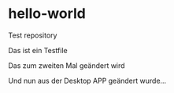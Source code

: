 ﻿# hello-world
Test repository

Das ist ein Testfile

Das zum zweiten Mal geändert wird 

Und nun aus der Desktop APP geändert wurde...
